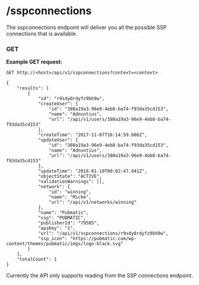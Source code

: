 # /sspconnections

The sspconnections endpoint will deliver you all the possible SSP connections that is available.

### GET

**Example GET request:**

```text
GET http://<host>/api/v1/sspconnections?context=<context>

{
    "results": [
        {
            "id": "r9sdy0rdyfz9bh9w",
            "createUser": {
                "id": "380a19a3-96e9-4eb8-ba74-f93da35cd153",
                "name": "Adnuntius",
                "url": "/api/v1/users/380a19a3-96e9-4eb8-ba74-f93da35cd153"
            },
            "createTime": "2017-11-07T16:14:59.606Z",
            "updateUser": {
                "id": "380a19a3-96e9-4eb8-ba74-f93da35cd153",
                "name": "Adnuntius",
                "url": "/api/v1/users/380a19a3-96e9-4eb8-ba74-f93da35cd153"
            },
            "updateTime": "2018-01-10T00:02:47.941Z",
            "objectState": "ACTIVE",
            "validationWarnings": [],
            "network": {
                "id": "winning",
                "name": "Micke",
                "url": "/api/v1/networks/winning"
            },
            "name": "Pubmatic",
            "ssp": "PUBMATIC",
            "publisherId": "79505",
            "apiKey": "1",
            "url": "/api/v1/sspconnections/r9sdy0rdyfz9bh9w",
            "ssp_icon": "https://pubmatic.com/wp-content/themes/pubmatic/imgs/logo-black.svg"
        }
    ],
    "totalCount": 1
}
```

Currently the API only supports reading from the SSP connections endpoint.

